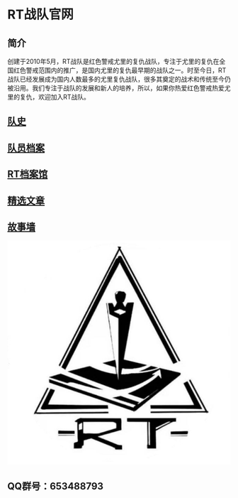 # RT战队官网

## 简介
创建于2010年5月，RT战队是红色警戒尤里的复仇战队，专注于尤里的复仇在全国红色警戒范围内的推广，是国内尤里的复仇最早期的战队之一。时至今日，RT战队已经发展成为国内人数最多的尤里复仇战队，很多其奠定的战术和传统至今仍被沿用。我们专注于战队的发展和新人的培养，所以，如果你热爱红色警戒热爱尤里的复仇，欢迎加入RT战队。


## [队史](history.md)
## [队员档案](member.md)

## [RT档案馆](archive.md)

## [精选文章](article.md)

## [故事墙](wall.md)


![RT](assets/rt.jpg)

## QQ群号：653488793